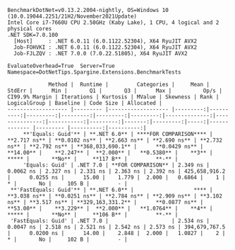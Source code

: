 
    BenchmarkDotNet=v0.13.2.2004-nightly, OS=Windows 10 (10.0.19044.2251/21H2/November2021Update)
    Intel Core i7-7660U CPU 2.50GHz (Kaby Lake), 1 CPU, 4 logical and 2 physical cores
    .NET SDK=7.0.100
      [Host]     : .NET 6.0.11 (6.0.1122.52304), X64 RyuJIT AVX2
      Job-FOHVKI : .NET 6.0.11 (6.0.1122.52304), X64 RyuJIT AVX2
      Job-FJLZQV : .NET 7.0.0 (7.0.22.51805), X64 RyuJIT AVX2

    EvaluateOverhead=True  Server=True  Namespace=DotNetTips.Spargine.Extensions.BenchmarkTests  

                 Method |  Runtime |         Categories |     Mean |    StdErr |      Min |       Q1 |       Q3 |      Max |          Op/s | CI99.9% Margin | Iterations | Kurtosis | MValue | Skewness | Rank | LogicalGroup | Baseline | Code Size | Allocated |
    ------------------- |--------- |------------------- |---------:|----------:|---------:|---------:|---------:|---------:|--------------:|---------------:|-----------:|---------:|-------:|---------:|-----:|------------- |--------- |----------:|----------:|
         **'Equals: Guid'** | **.NET 6.0** | ****FOR COMPARISON**** | **2.717 ns** | **0.0102 ns** | **2.663 ns** | **2.690 ns** | **2.732 ns** | **2.792 ns** | **368,033,690.1** |      **0.0429 ns** |      **14.00** |    **2.247** |  **2.000** |   **0.5380** |    **3** |            ***** |       **No** |     **117 B** |         **-** |
         'Equals: Guid' | .NET 7.0 | **FOR COMPARISON** | 2.349 ns | 0.0062 ns | 2.327 ns | 2.331 ns | 2.363 ns | 2.392 ns | 425,658,916.2 |      0.0255 ns |      15.00 |    1.779 |  2.000 |   0.6864 |    1 |            * |       No |     105 B |         - |
     **'FastEquals: Guid'** | **.NET 6.0** |                   **** | **3.038 ns** | **0.0251 ns** | **2.784 ns** | **2.909 ns** | **3.102 ns** | **3.517 ns** | **329,163,331.2** |      **0.0877 ns** |      **53.00** |    **3.229** |  **2.000** |   **1.0764** |    **4** |            ***** |       **No** |     **106 B** |         **-** |
     'FastEquals: Guid' | .NET 7.0 |                    | 2.534 ns | 0.0047 ns | 2.518 ns | 2.521 ns | 2.542 ns | 2.573 ns | 394,679,767.5 |      0.0200 ns |      14.00 |    2.848 |  2.000 |   1.0827 |    2 |            * |       No |     102 B |         - |
